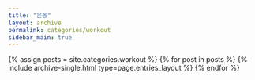 ```yaml
---
title: "운동"
layout: archive
permalink: categories/workout
sidebar_main: true
---
```


{% assign posts = site.categories.workout %}
{% for post in posts %} {% include archive-single.html type=page.entries_layout %} {% endfor %}